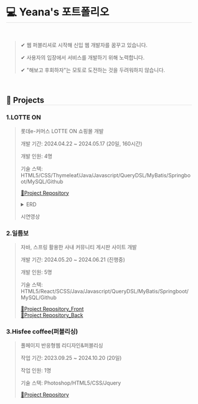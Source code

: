 <h1 style="border-bottom: 1px solid #dddddd;">💻 Yeana's 포트폴리오</h1><br>

><p>✔ 웹 퍼블리셔로 시작해 신입 웹 개발자를 꿈꾸고 있습니다.</p>
><p>✔ 사용자의 입장에서 서비스를 개발하기 위해 노력합니다.</p>
><p>✔ "해보고 후회하자"는 모토로 도전하는 것을 두려워하지 않습니다.  </p>
<br>
<h2 style="border-bottom: 1px solid #dddddd;">📍 Projects</h2>
<h3>1.LOTTE ON</h3>

><p>롯데e-커머스 LOTTE ON 쇼핑몰 개발</p>
>
><p>개발 기간: 2024.04.22 ~ 2024.05.17 (20일, 160시간)</p>
><p>개발 인원: 4명</p>
><p>기술 스택: HTML5/CSS/Thymeleaf/Java/Javascript/QueryDSL/MyBatis/Springboot/MySQL/Github</p>
>
><a href="https://github.com/yn3048/lotteon-team2">📝Project Repository</a><br>
><details>
>  <summary>ERD</summary>
>  <img src="https://github.com/yn3048/portfolio/assets/154954272/89e0cf7a-4118-4e66-b05c-4b56755564fd" width:900 height:600>
></details>
>
><p>시연영상</p>
>
<h3>2.일름보</h3>

><p>자바, 스프링 활용한 사내 커뮤니티 게시판 사이트 개발</p>
>
><p>개발 기간: 2024.05.20 ~ 2024.06.21 (진행중) </p>
><p>개발 인원: 5명</p>
><p>기술 스택: HTML5/React/SCSS/Java/Javascript/QueryDSL/MyBatis/Springboot/MySQL/Github</p>
>
><a href="https://github.com/yn3048/community_front">📝Project Repository_Front</a><br>
><a href="https://github.com/yn3048/community_back">📝Project Repository_Back</a><br>

<h3>3.Hisfee coffee(퍼블리싱)</h3>

><p>풀페이지 반응형웹 리디자인&퍼블리싱</p>
>
><p>작업 기간: 2023.09.25 ~ 2024.10.20 (20일) </p>
><p>작업 인원: 1명</p>
><p>기술 스택: Photoshop/HTML5/CSS/Jquery</p>
>
><a href="https://github.com/Iloveblueberry/hisffee">📝Project Repository</a><br>


